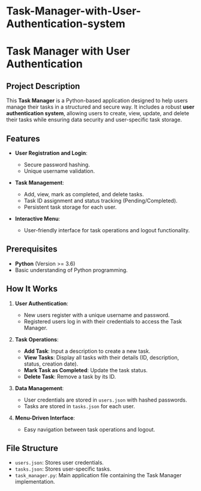 # Task-Manager-with-User-Authentication-system

# Task Manager with User Authentication

## Project Description
This **Task Manager** is a Python-based application designed to help users manage their tasks in a structured and secure way. It includes a robust **user authentication system**, allowing users to create, view, update, and delete their tasks while ensuring data security and user-specific task storage.

## Features
- **User Registration and Login**:
  - Secure password hashing.
  - Unique username validation.

- **Task Management**:
  - Add, view, mark as completed, and delete tasks.
  - Task ID assignment and status tracking (Pending/Completed).
  - Persistent task storage for each user.

- **Interactive Menu**:
  - User-friendly interface for task operations and logout functionality.

## Prerequisites
- **Python** (Version >= 3.6)
- Basic understanding of Python programming.

## How It Works
1. **User Authentication**:
   - New users register with a unique username and password.
   - Registered users log in with their credentials to access the Task Manager.

2. **Task Operations**:
   - **Add Task**: Input a description to create a new task.
   - **View Tasks**: Display all tasks with their details (ID, description, status, creation date).
   - **Mark Task as Completed**: Update the task status.
   - **Delete Task**: Remove a task by its ID.

3. **Data Management**:
   - User credentials are stored in `users.json` with hashed passwords.
   - Tasks are stored in `tasks.json` for each user.

4. **Menu-Driven Interface**:
   - Easy navigation between task operations and logout.

## File Structure
- `users.json`: Stores user credentials.
- `tasks.json`: Stores user-specific tasks.
- `task_manager.py`: Main application file containing the Task Manager implementation.

